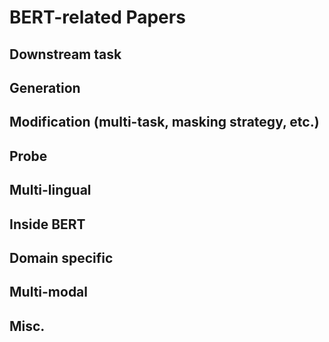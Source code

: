 # BERT-related Papers

## Downstream task

## Generation

## Modification (multi-task, masking strategy, etc.)

## Probe

## Multi-lingual

## Inside BERT

## Domain specific

## Multi-modal

## Misc.
